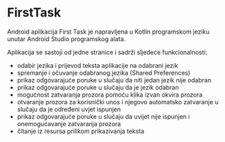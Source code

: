 # FirstTask

Android aplikacija First Task je napravljena u Kotlin programskom jeziku unutar Android Studio programskog alata.

Aplikacija se sastoji od jedne stranice i sadrži sljedeće funkcionalnosti:

- odabir jezika i prijevod teksta aplikacije na odabrani jezik
- spremanje i očuvanje odabranog jezika (Shared Preferences)
- prikaz odgovarajuće poruke u slučaju da niti jedan jezik nije odabran
- prikaz odgovarajuće poruke u slučaju da je jezik odabran 
- mogućnost zatvaranja prozora pomoću klika izvan okvira prozora
- otvaranje prozora za korisnički unos i njegovo automatsko zatvaranje u slučaju da je određeni uvjet ispunjen
- prikaz odgovarajuće poruke u slučaju da uvijet nije ispunjen i onemogućavanje zatvaranja prozora
- čitanje iz resursa prilikom prikazivanja teksta
